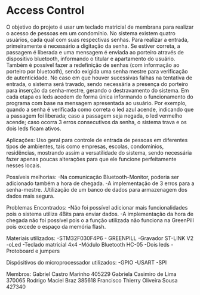 # Access Control
O objetivo do projeto é usar um teclado matricial de membrana para realizar o acesso de pessoas em um condomínio. No sistema existem quatro usuários, cada qual com suas respectivas senhas. Para realizar a entrada, primeiramente é necessário a digitação da senha. Se estiver correta, a passagem é liberada e uma mensagem é enviada ao porteiro através de dispositivo bluetooth, informando o titular e apartamento do usuário. Também é possível fazer a redefinição de senhas (com informação ao porteiro por bluetooth), sendo exigida uma senha mestre para verificação de autenticidade. No caso em que houver sucessivas falhas na tentativa de entrada, o sistema será travado, sendo necessária  a presença do porteiro para inserção da senha-mestre, gerando o destravamento do sistema.
Em cada etapa os leds acedem de forma única informando o funcionamento do programa com base na mensagem apresentada ao usuário.
Por exemplo, quando a senha é verificada como correta o led azul acende, indicando que a passagem foi liberada; caso a passagem seja negada, o led vermelho acende; caso ocorra 3 erros consecutivos da senha, o sistema trava e os dois leds ficam ativos.


Aplicações:
Uso geral para controle de entrada de pessoas em diferentes tipos de ambientes, tais como empresas, escolas, condomínios, residências, mostrando assim a versatilidade do sistema, sendo necessária fazer apenas poucas alterações para que ele funcione perfeitamente nesses locais.


Possíveis melhorias:
-Na comunicação Bluetooth-Monitor, poderia ser adicionado também a hora de chegada.
-A implementação de 3 erros para a senha-mestre.
.Utilização de um banco de dados para armazenagem dos dados mais segura.


Problemas Encontrados:
-Não foi possível adicionar mais funcionalidades pois o sistema utiliza 4Bits para enviar dados.
-A implementação da hora de chegada não foi possível pois o a função utilizada não funciona na GreenPill pois excede o espaço da memória flash.


Materiais utilizados:
-STM32F030F4P6 - GREENPILL
-Gravador ST-LINK V2
-oLed
-Teclado matricial 4x4
-Módulo Bluetooth HC-05
-Dois leds
-Protoboard e jumpers


Dispósitivos do microprocessador utilizados:
-GPIO
-USART
-SPI


Membros:
Gabriel Castro Marinho              405229
Gabriela Casimiro de Lima           370065
Rodrigo Maciel Braz                 385618
Francisco Thierry Oliveira Sousa    427340
